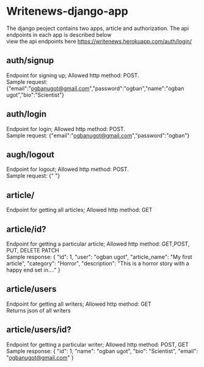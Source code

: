 # Writenews-django-app
The django peoject contains two apps, article and authorization. The api endpoints in each app is described below  
view the api endpoints here https://writenews.herokuapp.com/auth/login/

## auth/signup  
Endpoint for signing up; Allowed http method: POST.  
Sample request: {"email":"ogbanugot@gmail.com","password":"ogban","name":"ogban ugot","bio":"Scientist"}  

## auth/login  
Endpoint for login; Allowed http method: POST.  
Sample request: {"email":"ogbanugot@gmail.com","password":"ogban"}  
  
## augh/logout  
Endpoint for logout; Allowed http method: POST.  
Sample request: {" "}    
  
## article/  
Endpoint for getting all articles; Allowed http method: GET  

## article/id?  
Endpoint for getting a particular article; Allowed http method: GET,POST, PUT, DELETE PATCH   
Sample response: {
        "id": 1,
        "user": "ogban ugot",
        "article_name": "My first article",
        "category": "Horror",
        "description": "This is a horror story with a happy end set in...."
    }  
 
## article/users  
Endpoint for getting all writers; Allowed http method: GET  
Returns json of all writers  

## article/users/id?  
Endpoint for getting a particular writer; Allowed http method: POST, GET  
Sample response: {
        "id": 1,
        "name": "ogban ugot",
        "bio": "Scientist",
        "email": "ogbanugot@gmail.com"
    }   



